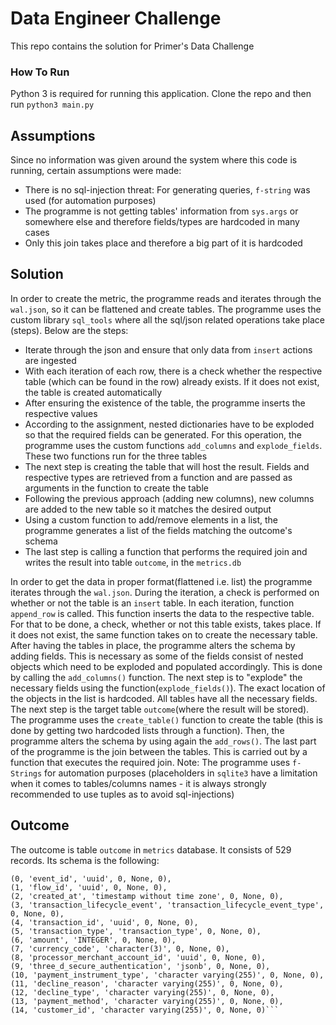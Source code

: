 # Data Engineer Challenge

This repo contains the solution for Primer's Data Challenge

### How To Run

Python 3 is required for running this application.
Clone the repo and then run `python3 main.py`

## Assumptions

Since no information was given around the system where this code is running, 
certain assumptions were made:
- There is no sql-injection threat: For generating queries, `f-string` was used (for automation purposes)
- The programme is not getting tables' information from `sys.args` or somewhere else and therefore fields/types are hardcoded in many cases
- Only this join takes place and therefore a big part of it is hardcoded

## Solution

In order to create the metric, the programme reads and iterates through the `wal.json`, so it 
can be flattened and create tables. The programme uses the custom library `sql_tools` where all the sql/json related operations take place (steps).
Below are the steps:
- Iterate through the json and ensure that only data from `insert` actions are ingested
- With each iteration of each row, there is a check whether the respective table (which can be found in the row) already exists. If it does not exist, the table is created automatically
- After ensuring the existence of the table, the programme inserts the respective values
- According to the assignment, nested dictionaries have to be exploded so that the required fields can be generated. For this operation, the programme uses the custom functions `add_columns` and `explode_fields`. These two functions run for the three tables
- The next step is creating the table that will host the result. Fields and respective types are retrieved from a function and are passed as arguments in the function to create the table
- Following the previous approach (adding new columns), new columns are added to the new table so it matches the desired output
- Using a custom function to add/remove elements in a list, the programme generates a list of the fields matching the outcome's schema
- The last step is calling a function that performs the required join and writes the result into table `outcome`, in the `metrics.db`

In order to get the data in proper format(flattened i.e. list) the programme iterates through the `wal.json`. During the iteration, a check is performed on whether or not the table is an `insert` table. 
In each iteration, function `append_row` is called. This function inserts the data to the respective table. For that to be done, a check, whether or not this table exists, takes place. If it does not exist, the same function takes on to create the necessary table.
After having the tables in place, the programme alters the schema by adding fields. This is necessary as some of the fields consist of nested objects which need to be exploded and populated accordingly. This is done by calling the `add_columns()` function. The next step is to "explode" the necessary fields using the function(`explode_fields()`). The exact location of the objects in the list is hardcoded.
All tables have all the necessary fields. The next step is the target table `outcome`(where the result will be stored). The programme uses the `create_table()` function to create the table (this is done by getting two hardcoded lists through a function). Then, the programme alters the schema by using again the `add_rows()`.
The last part of the programme is the join between the tables. This is carried out by a function that executes the required join.
Note:
The programme uses `f-Strings` for automation purposes (placeholders in `sqlite3` have a limitation when it comes to tables/columns names - it is always strongly recommended to use tuples as to avoid sql-injections)

## Outcome
The outcome is table `outcome` in `metrics` database. It consists of 529 records. Its schema is the following:
```
(0, 'event_id', 'uuid', 0, None, 0), 
(1, 'flow_id', 'uuid', 0, None, 0),
(2, 'created_at', 'timestamp without time zone', 0, None, 0), 
(3, 'transaction_lifecycle_event', 'transaction_lifecycle_event_type', 0, None, 0), 
(4, 'transaction_id', 'uuid', 0, None, 0), 
(5, 'transaction_type', 'transaction_type', 0, None, 0), 
(6, 'amount', 'INTEGER', 0, None, 0), 
(7, 'currency_code', 'character(3)', 0, None, 0), 
(8, 'processor_merchant_account_id', 'uuid', 0, None, 0), 
(9, 'three_d_secure_authentication', 'jsonb', 0, None, 0), 
(10, 'payment_instrument_type', 'character varying(255)', 0, None, 0), 
(11, 'decline_reason', 'character varying(255)', 0, None, 0), 
(12, 'decline_type', 'character varying(255)', 0, None, 0), 
(13, 'payment_method', 'character varying(255)', 0, None, 0), 
(14, 'customer_id', 'character varying(255)', 0, None, 0)```
